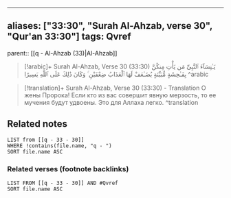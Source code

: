 
---
aliases: ["33:30", "Surah Al-Ahzab, verse 30", "Qur'an 33:30"]
tags: Qvref
---

parent:: [[q - Al-Ahzab (33)|Al-Ahzab]]

> [!arabic]+ Surah Al-Ahzab, Verse 30 (33:30)
> <span class="quran-arabic">يَـٰنِسَآءَ ٱلنَّبِىِّ مَن يَأْتِ مِنكُنَّ بِفَـٰحِشَةٍ مُّبَيِّنَةٍ يُضَـٰعَفْ لَهَا ٱلْعَذَابُ ضِعْفَيْنِ ۚ وَكَانَ ذَٰلِكَ عَلَى ٱللَّهِ يَسِيرًا</span>
^arabic

> [!translation]+ Surah Al-Ahzab, Verse 30 (33:30) - Translation
> О жены Пророка! Если кто из вас совершит явную мерзость, то ее мучения будут удвоены. Это для Аллаха легко.
^translation



## Related notes
```dataview
LIST from [[q - 33 - 30]]
WHERE !contains(file.name, "q - ")
SORT file.name ASC
```

### Related verses (footnote backlinks)
```dataview
LIST FROM [[q - 33 - 30]] AND #Qvref
SORT file.name ASC
```

